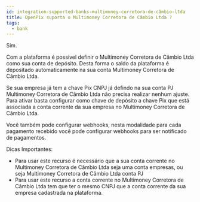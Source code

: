 ```yaml
---
id: integration-supported-banks-multimoney-corretora-de-câmbio-ltda
title: OpenPix suporta o Multimoney Corretora de Câmbio Ltda ?
tags:
  - bank
---
```


Sim.

Com a plataforma é possível definir o Multimoney Corretora de Câmbio Ltda como sua conta de depósito. Desta forma o saldo da plataforma é depositado automaticamente na sua conta Multimoney Corretora de Câmbio Ltda.

Se sua empresa já tem a chave Pix CNPJ já defindo na sua conta PJ Multimoney Corretora de Câmbio Ltda não precisa realizar nenhum ajuste. Para ativar basta configurar como chave de depósito a chave Pix que está associada a conta corrente da sua empresa no Multimoney Corretora de Câmbio Ltda.

Você também pode configurar webhooks, nesta modalidade para cada pagamento recebido você pode configurar webhooks para ser notificado de pagamentos.

Dicas Importantes:

- Para usar este recurso é necessário que a sua conta corrente no Multimoney Corretora de Câmbio Ltda seja uma conta empresas, ou seja Multimoney Corretora de Câmbio Ltda conta PJ
- Para usar este recurso a conta corrente no Multimoney Corretora de Câmbio Ltda tem que ter o mesmo CNPJ que a conta corrente da sua empresa cadastrada na plataforma.
